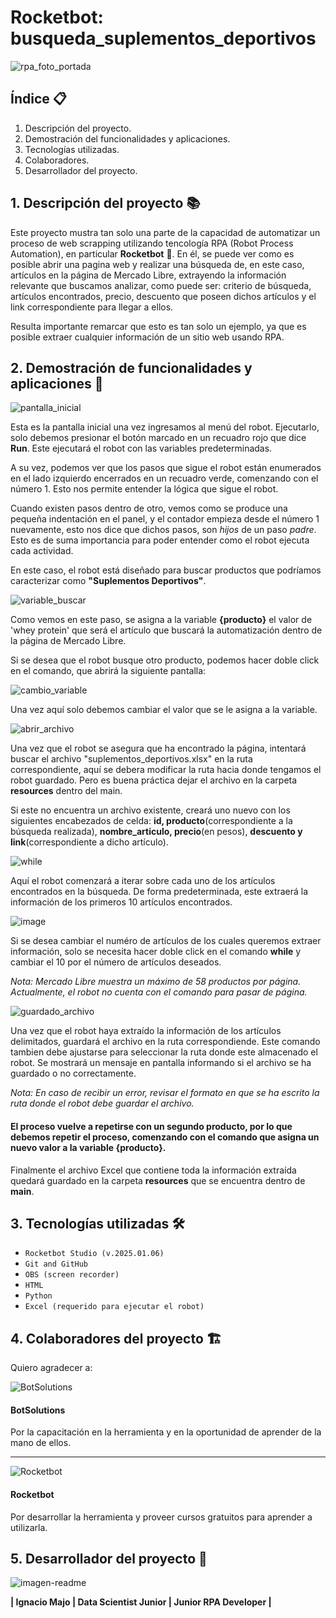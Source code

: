 # Rocketbot: busqueda_suplementos_deportivos

![rpa_foto_portada](https://github.com/user-attachments/assets/5856b017-6874-4660-8dd6-6d0b7e582bd8)

## Índice 📋

1. Descripción del proyecto.
2. Demostración del funcionalidades y aplicaciones.
3. Tecnologías utilizadas.
4. Colaboradores.
5. Desarrollador del proyecto.

## 1. Descripción del proyecto 📚

Este proyecto mustra tan solo una parte de la capacidad de automatizar un proceso de web scrapping utilizando tencología RPA (Robot Process Automation), en particular **Rocketbot** 🚀. En él, se puede ver como es posible abrir una pagina web y realizar una búsqueda de, en este caso, artículos en la página de Mercado Libre, extrayendo la información relevante que buscamos analizar, como puede ser: criterio de búsqueda, artículos encontrados, precio, descuento que poseen dichos artículos y el link correspondiente para llegar a ellos.

Resulta importante remarcar que esto es tan solo un ejemplo, ya que es posible extraer cualquier información de un sitio web usando RPA.


## 2. Demostración de funcionalidades y aplicaciones 📝


![pantalla_inicial](https://github.com/user-attachments/assets/1d3a6160-2775-43c2-9a00-98724c82aee4)



Esta es la pantalla inicial una vez ingresamos al menú del robot. Ejecutarlo, solo debemos presionar el botón marcado en un recuadro rojo que dice **Run**. Este ejecutará el robot con las variables predeterminadas.

A su vez, podemos ver que los pasos que sigue el robot están enumerados en el lado izquierdo encerrados en un recuadro verde, comenzando con el número 1. Esto nos permite entender la lógica que sigue el robot.

Cuando existen pasos dentro de otro, vemos como se produce una pequeña indentación en el panel, y el contador empieza desde el número 1 nuevamente, esto nos dice que dichos pasos, son *hijos* de un paso *padre*. Esto es de suma importancia para poder entender como el robot ejecuta cada actividad.

En este caso, el robot está diseñado para buscar productos que podríamos caracterizar como **"Suplementos Deportivos"**. 

![variable_buscar](https://github.com/user-attachments/assets/54bc2397-8518-41b6-ae1b-066a16dcdbbb)

Como vemos en este paso, se asigna a la variable **{producto}** el valor de 'whey protein' que será el artículo que buscará la automatización dentro de la página de Mercado Libre.

Si se desea que el robot busque otro producto, podemos hacer doble click en el comando, que abrirá la siguiente pantalla:

![cambio_variable](https://github.com/user-attachments/assets/1b8dc7fe-a0d8-44b1-955e-39ddd5562143)

Una vez aquí solo debemos cambiar el valor que se le asigna a la variable.

![abrir_archivo](https://github.com/user-attachments/assets/2e7df83a-72cc-471d-b2c1-81560bde04d5)


Una vez que el robot se asegura que ha encontrado la página, intentará buscar el archivo "suplementos_deportivos.xlsx" en la ruta correspondiente, aquí se debera modificar la ruta hacia donde tengamos el robot guardado. Pero es buena práctica dejar el archivo en la carpeta **resources** dentro del main.

Si este no encuentra un archivo existente, creará uno nuevo con los siguientes encabezados de celda: **id, producto**(correspondiente a la búsqueda realizada), **nombre_articulo, precio**(en pesos), **descuento y link**(correspondiente a dicho artículo).


![while](https://github.com/user-attachments/assets/346aa100-e0fa-4b38-b013-20e1f8753473)

Aquí el robot comenzará a iterar sobre cada uno de los artículos encontrados en la búsqueda. De forma predeterminada, este extraerá la información de los primeros 10 artículos encontrados. 

![image](https://github.com/user-attachments/assets/fcf188c5-a231-47b9-9581-d292f2e58222)

Si se desea cambiar el numéro de artículos de los cuales queremos extraer información, solo se necesita hacer doble click en el comando **while** y cambiar el 10 por el número de artículos deseados.

*Nota: Mercado Libre muestra un máximo de 58 productos por página. Actualmente, el robot no cuenta con el comando para pasar de página.*

![guardado_archivo](https://github.com/user-attachments/assets/a3f24a06-76ca-4001-926f-4f22606c4ce7)


Una vez que el robot haya extraído la información de los artículos delimitados, guardará el archivo en la ruta correspondiende. Este comando tambien debe ajustarse para seleccionar la ruta donde este almacenado el robot. Se mostrará un mensaje en pantalla informando si el archivo se ha guardado o no correctamente.

*Nota: En caso de recibir un error, revisar el formato en que se ha escrito la ruta donde el robot debe guardar el archivo.*


#### El proceso vuelve a repetirse con un segundo producto, por lo que debemos repetir el proceso, comenzando con el comando que asigna un nuevo valor a la variable **{producto}**.

Finalmente el archivo Excel que contiene toda la información extraída quedará guardado en la carpeta **resources** que se encuentra dentro de **main**.

## 3. Tecnologías utilizadas 🛠️

* `Rocketbot Studio (v.2025.01.06)`
* `Git and GitHub`
* `OBS (screen recorder)`
* `HTML`
* `Python`
* `Excel (requerido para ejecutar el robot)`

## 4. Colaboradores del proyecto 🏗️

Quiero agradecer a:

![BotSolutions](https://github.com/user-attachments/assets/4dda0262-5b97-4b60-a692-db5aa7825d4b)

#### BotSolutions

Por la capacitación en la herramienta y en la oportunidad de aprender de la mano de ellos.

------------------------------------------------------------------------------------------------------
![Rocketbot](https://github.com/user-attachments/assets/5e61e12c-8fe3-4505-8463-0cf648ecda96)

#### Rocketbot

Por desarrollar la herramienta y proveer cursos gratuitos para aprender a utilizarla.


## 5. Desarrollador del proyecto 👷

![imagen-readme](https://github.com/user-attachments/assets/133bc743-0424-4120-a7a6-7245d2f28f8c)

**| Ignacio Majo | Data Scientist Junior | Junior RPA Developer |**

